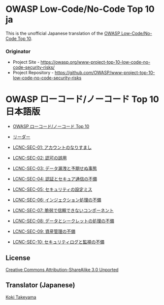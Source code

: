 # OWASP Low-Code/No-Code Top 10 ja

This is the unofficial Japanese translation of the [OWASP Low-Code/No-Code Top 10](https://github.com/OWASP/www-project-top-10-low-code-no-code-security-risks).

### Originator

- Project Site - <https://owasp.org/www-project-top-10-low-code-no-code-security-risks/>
- Project Repository - <https://github.com/OWASP/www-project-top-10-low-code-no-code-security-risks>

# OWASP ローコード/ノーコード Top 10 日本語版

* [OWASP ローコード/ノーコード Top 10](Document/index.md)
* [リーダー](Document/leaders.md)

* [LCNC-SEC-01: アカウントのなりすまし](Document/content/2022/ja/LCNC-SEC-01-Account-Impersonation.md)
* [LCNC-SEC-02: 認可の誤用](Document/content/2022/ja/LCNC-SEC-02-Authorization-Misuse.md)
* [LCNC-SEC-03: データ漏洩と予期せぬ事態](Document/content/2022/ja/LCNC-SEC-03-Data-Leakage-and-Unexpected-Consequences.md)
* [LCNC-SEC-04: 認証とセキュア通信の不備](Document/content/2022/ja/LCNC-SEC-04-Authentication-and-Secure-Communication-Failures.md)
* [LCNC-SEC-05: セキュリティの設定ミス](Document/content/2022/ja/LCNC-SEC-05-Security-Misconfiguration.md)
* [LCNC-SEC-06: インジェクション処理の不備](Document/content/2022/ja/LCNC-SEC-06-Injection-Handling-Failures.md)
* [LCNC-SEC-07: 脆弱で信頼できないコンポーネント](Document/content/2022/ja/LCNC-SEC-07-Vulnerable-and-Untrusted-Components.md)
* [LCNC-SEC-08: データとシークレットの処理の不備](Document/content/2022/ja/LCNC-SEC-08-Data-and-Secret-Handling-Failures.md)
* [LCNC-SEC-09: 資産管理の不備](Document/content/2022/ja/LCNC-SEC-09-Asset-Management-Failures.md)
* [LCNC-SEC-10: セキュリティログと監視の不備](Document/content/2022/ja/LCNC-SEC-10-Security-Logging-and-Monitoring-Failures.md)


## License

[Creative Commons Attribution-ShareAlike 3.0 Unported](https://creativecommons.org/licenses/by-sa/3.0/)

## Translator (Japanese)

[Koki Takeyama](https://github.com/coky-t)
